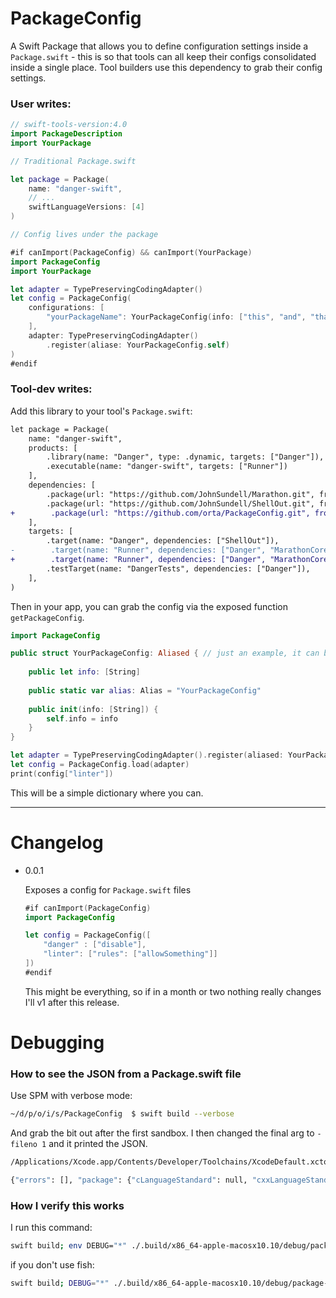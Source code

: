 # PackageConfig

A Swift Package that allows you to define configuration settings inside a `Package.swift` - this is so that tools
can all keep their configs consolidated inside a single place. Tool builders use this dependency to grab their config
settings.

### User writes:

```swift
// swift-tools-version:4.0
import PackageDescription
import YourPackage

// Traditional Package.swift

let package = Package(
    name: "danger-swift",
    // ...
    swiftLanguageVersions: [4]
)

// Config lives under the package

#if canImport(PackageConfig) && canImport(YourPackage)
import PackageConfig
import YourPackage

let adapter = TypePreservingCodingAdapter()
let config = PackageConfig(
	configurations: [
        "yourPackageName": YourPackageConfig(info: ["this", "and", "that", "whatever"]),
    ],
    adapter: TypePreservingCodingAdapter()
    	.register(aliase: YourPackageConfig.self)
)
#endif
```

### Tool-dev writes:

Add this library to your tool's `Package.swift`:

```diff
let package = Package(
    name: "danger-swift",
    products: [
        .library(name: "Danger", type: .dynamic, targets: ["Danger"]),
        .executable(name: "danger-swift", targets: ["Runner"])
    ],
    dependencies: [
        .package(url: "https://github.com/JohnSundell/Marathon.git", from: "3.1.0"),
        .package(url: "https://github.com/JohnSundell/ShellOut.git", from: "2.1.0"),
+        .package(url: "https://github.com/orta/PackageConfig.git", from: "0.0.1"),
    ],
    targets: [
        .target(name: "Danger", dependencies: ["ShellOut"]),
-        .target(name: "Runner", dependencies: ["Danger", "MarathonCore"]),
+        .target(name: "Runner", dependencies: ["Danger", "MarathonCore", "PackageConfig"]),
        .testTarget(name: "DangerTests", dependencies: ["Danger"]),
    ],
)
```

Then in your app, you can grab the config via the exposed function `getPackageConfig`.

```swift
import PackageConfig

public struct YourPackageConfig: Aliased { // just an example, it can be watever you want as long as it's codable
    
    public let info: [String]
    
    public static var alias: Alias = "YourPackageConfig"
    
    public init(info: [String]) {
        self.info = info
    }
}

let adapter = TypePreservingCodingAdapter().register(aliased: YourPackageConfig.self)
let config = PackageConfig.load(adapter)
print(config["linter"])
```

This will be a simple dictionary where you can. 

----

# Changelog

- 0.0.1

  Exposes a config for `Package.swift` files

  ```swift
  #if canImport(PackageConfig)
  import PackageConfig

  let config = PackageConfig([
      "danger" : ["disable"],
      "linter": ["rules": ["allowSomething"]]
  ])
  #endif
  ```

  This might be everything, so if in a month or two nothing really changes
  I'll v1 after this release.

# Debugging

### How to see the JSON from a Package.swift file

Use SPM with verbose mode:

```sh
~/d/p/o/i/s/PackageConfig  $ swift build --verbose
```

And grab the bit out after the first sandbox. I then changed the final arg to `-fileno 1` and it printed the JSON.

```sh
/Applications/Xcode.app/Contents/Developer/Toolchains/XcodeDefault.xctoolchain/usr/bin/swiftc --driver-mode=swift -L /Applications/Xcode.app/Contents/Developer/Toolchains/XcodeDefault.xctoolchain/usr/lib/swift/pm/4_2 -lPackageDescription -suppress-warnings -swift-version 4.2 -I /Applications/Xcode.app/Contents/Developer/Toolchains/XcodeDefault.xctoolchain/usr/lib/swift/pm/4_2 -target x86_64-apple-macosx10.10 -sdk /Applications/Xcode.app/Contents/Developer/Platforms/MacOSX.platform/Developer/SDKs/MacOSX10.14.sdk /Users/ortatherox/dev/projects/orta/ios/spm/PackageConfig/Package.swift -fileno 1

{"errors": [], "package": {"cLanguageStandard": null, "cxxLanguageStandard": null, "dependencies": [], "name": "PackageConfig", "products": [{"name": "PackageConfig", "product_type": "library", "targets": ["PackageConfig"], "type": null}], "targets": [{"dependencies": [], "exclude": [], "name": "PackageConfig", "path": null, "publicHeadersPath": null, "sources": null, "type": "regular"}, {"dependencies": [{"name": "PackageConfig", "type": "byname"}], "exclude": [], "name": "PackageConfigTests", "path": null, "publicHeadersPath": null, "sources": null, "type": "test"}]}}
```

### How I verify this works

I run this command:

```sh
swift build; env DEBUG="*" ./.build/x86_64-apple-macosx10.10/debug/package-config-example
```

if you don't use fish:

```sh
swift build; DEBUG="*" ./.build/x86_64-apple-macosx10.10/debug/package-config-example
```

